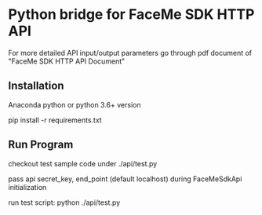 
# Python bridge for FaceMe SDK HTTP API

For more detailed API input/output parameters go through pdf document of "FaceMe SDK HTTP API Document" 

## Installation 
Anaconda python or python 3.6+ version

pip install -r requirements.txt

## Run Program
checkout test sample code under ./api/test.py

pass api secret_key, end_point (default localhost) during FaceMeSdkApi initialization

run test script: python ./api/test.py
